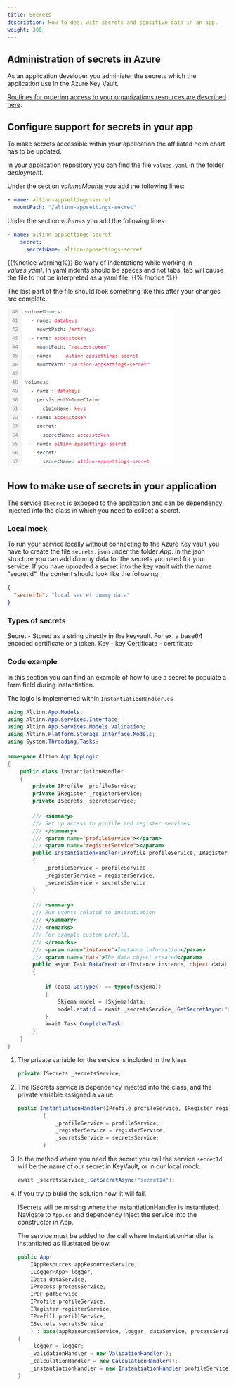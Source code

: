 ```yaml
---
title: Secrets
description: How to deal with secrets and sensitive data in an app.
weight: 300
---
```


## Administration of secrets in Azure

As an application developer you administer the secrets which the application use in the Azure Key Vault.

[Routines for ordering access to your organizations resources are described here](../../../getting-started/access-management/apps/).

## Configure support for secrets in your app

To make secrets accessible within your application the affiliated helm chart has to be updated. 

In your application repository you can find the file `values.yaml` in the folder _deployment_.

Under the section _volumeMounts_ you add the following lines:

```yaml
- name: altinn-appsettings-secret
  mountPath: "/altinn-appsettings-secret"
```

Under the section _volumes_ you add the following lines:

```yaml
- name: altinn-appsettings-secret
    secret:
      secretName: altinn-appsettings-secret
```

{{%notice warning%}}
Be wary of indentations while working in _values.yaml_.
In yaml indents should be spaces and not tabs, tab will cause the file to not be interpreted as a yaml file.
{{% /notice %}}

The last part of the file should look something like this after your changes are complete.

![Step 1](yaml.png)

## How to make use of secrets in your application

The service `ISecret` is exposed to the application and can be dependency injected into the class in which you need to collect a secret.

### Local mock

To run your service locally without connecting to the Azure Key vault you have to 
create the file `secrets.json` under the folder _App_.
In the json structure you can add dummy data for the secrets you need for your service.
If you have uploaded a secret into the key vault with the name "secretId", the content should look like the following:

```json
{
  "secretId": "local secret dummy data"
}
```

### Types of secrets

Secret - Stored as a string directly in the keyvault. For ex. a base64 encoded certificate or a token.
Key - key
Certificate - certificate

### Code example

In this section you can find an example of how to use a secret to populate a form field during instantiation.

The logic is implemented within `InstantiationHandler.cs`

```cs
using Altinn.App.Models;
using Altinn.App.Services.Interface;
using Altinn.App.Services.Models.Validation;
using Altinn.Platform.Storage.Interface.Models;
using System.Threading.Tasks;

namespace Altinn.App.AppLogic
{
    public class InstantiationHandler
    {
        private IProfile _profileService;
        private IRegister _registerService;
        private ISecrets _secretsService;

        /// <summary>
        /// Set up access to profile and register services
        /// </summary>
        /// <param name="profileService"></param>
        /// <param name="registerService"></param>
        public InstantiationHandler(IProfile profileService, IRegister registerService, ISecrets secretsService)
        {
            _profileService = profileService;
            _registerService = registerService;
            _secretsService = secretsService;
        }

        /// <summary>
        /// Run events related to instantiation
        /// </summary>
        /// <remarks>
        /// For example custom prefill.
        /// </remarks>
        /// <param name="instance">Instance information</param>
        /// <param name="data">The data object created</param>
        public async Task DataCreation(Instance instance, object data)
        {

            if (data.GetType() == typeof(Skjema))
            {
                Skjema model = (Skjema)data;
                model.etatid = await _secretsService_.GetSecretAsync("secretId");
            }
            await Task.CompletedTask;
        }
    }
}
```

1. The private variable for the service is included in the klass

    ```cs
    private ISecrets _secretsService;
    ```

2. The ISecrets service is dependency injected into the class, and the private variable assigned a value

    ```cs
    public InstantiationHandler(IProfile profileService, IRegister registerService, ISecrets secretsService)
            {
                _profileService = profileService;
                _registerService = registerService;
                _secretsService = secretsService;
            }

    ```

3. In the method where you need the secret you call the service
    `secretId` will be the name of our secret in KeyVault, or in our local mock. 

    ```cs
    await _secretsService_.GetSecretAsync("secretId");
    ```

4. If you try to build the solution now, it will fail. 

    ISecrets will be missing where the InstantiationHandler is instantiated. Navigate to `App.cs`
    and dependency inject the service into the constructor in App.

    The service must be added to the call where InstantiationHandler is instantiated as illustrated below.

    ```cs
    public App(
        IAppResources appResourcesService,
        ILogger<App> logger,
        IData dataService,
        IProcess processService,
        IPDF pdfService,
        IProfile profileService,
        IRegister registerService,
        IPrefill prefillService,
        ISecrets secretsService
        ) : base(appResourcesService, logger, dataService, processService, pdfService, prefillService)
    {
        _logger = logger;
        _validationHandler = new ValidationHandler();
        _calculationHandler = new CalculationHandler();
        _instantiationHandler = new InstantiationHandler(profileService, registerService, secretsService);
    }
    ```
